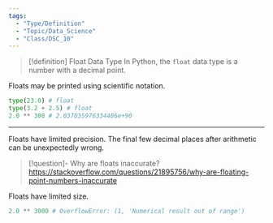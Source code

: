```yaml
---
tags:
  - "Type/Definition"
  - "Topic/Data_Science"
  - "Class/DSC_10"
---
```


> [!definition] Float Data Type
> In Python, the `float` data type is a number with a decimal point.

Floats may be printed using scientific notation.

```python
type(23.0) # float
type(3.2 + 2.5) # float
2.0 ** 300 # 2.037035976334486e+90
```

---

Floats have limited precision. The final few decimal places after arithmetic can be unexpectedly wrong. 
> [!question]- Why are floats inaccurate?
> https://stackoverflow.com/questions/21895756/why-are-floating-point-numbers-inaccurate

Floats have limited size. 
```python
2.0 ** 3000 # OverflowError: (1, 'Numerical result out of range')
```